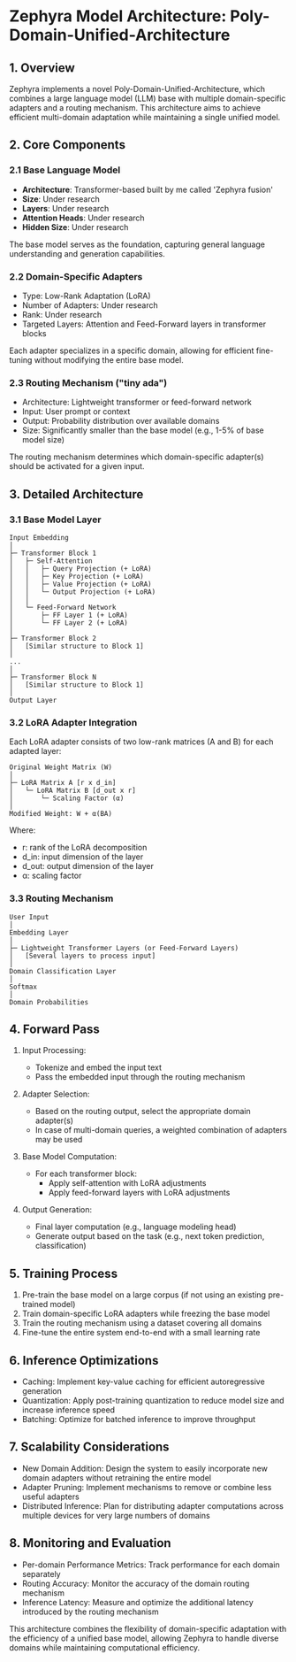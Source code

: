 # Zephyra Model Architecture: Poly-Domain-Unified-Architecture

## 1. Overview

Zephyra implements a novel Poly-Domain-Unified-Architecture, which combines a large language model (LLM) base with multiple domain-specific adapters and a routing mechanism. This architecture aims to achieve efficient multi-domain adaptation while maintaining a single unified model.

## 2. Core Components

### 2.1 Base Language Model

- <b>Architecture</b>: Transformer-based built by me called 'Zephyra fusion'
- <b>Size</b>: Under research
- <b>Layers</b>: Under research
- <b>Attention Heads</b>: Under research
- <b>Hidden Size</b>: Under research

The base model serves as the foundation, capturing general language understanding and generation capabilities.

### 2.2 Domain-Specific Adapters

- Type: Low-Rank Adaptation (LoRA)
- Number of Adapters: Under research
- Rank: Under research
- Targeted Layers: Attention and Feed-Forward layers in transformer blocks

Each adapter specializes in a specific domain, allowing for efficient fine-tuning without modifying the entire base model.

### 2.3 Routing Mechanism ("tiny ada")

- Architecture: Lightweight transformer or feed-forward network
- Input: User prompt or context
- Output: Probability distribution over available domains
- Size: Significantly smaller than the base model (e.g., 1-5% of base model size)

The routing mechanism determines which domain-specific adapter(s) should be activated for a given input.

## 3. Detailed Architecture

### 3.1 Base Model Layer

```
Input Embedding
│
├─ Transformer Block 1
│   ├─ Self-Attention
│   │   ├─ Query Projection (+ LoRA)
│   │   ├─ Key Projection (+ LoRA)
│   │   ├─ Value Projection (+ LoRA)
│   │   └─ Output Projection (+ LoRA)
│   │
│   └─ Feed-Forward Network
│       ├─ FF Layer 1 (+ LoRA)
│       └─ FF Layer 2 (+ LoRA)
│
├─ Transformer Block 2
│   [Similar structure to Block 1]
│
...
│
├─ Transformer Block N
│   [Similar structure to Block 1]
│
Output Layer
```

### 3.2 LoRA Adapter Integration

Each LoRA adapter consists of two low-rank matrices (A and B) for each adapted layer:

```
Original Weight Matrix (W)
│
├─ LoRA Matrix A [r x d_in]
│   └─ LoRA Matrix B [d_out x r]
│       └─ Scaling Factor (α)
│
Modified Weight: W + α(BA)
```

Where:
- r: rank of the LoRA decomposition
- d_in: input dimension of the layer
- d_out: output dimension of the layer
- α: scaling factor

### 3.3 Routing Mechanism

```
User Input
│
Embedding Layer
│
├─ Lightweight Transformer Layers (or Feed-Forward Layers)
│   [Several layers to process input]
│
Domain Classification Layer
│
Softmax
│
Domain Probabilities
```

## 4. Forward Pass

1. Input Processing:
   - Tokenize and embed the input text
   - Pass the embedded input through the routing mechanism

2. Adapter Selection:
   - Based on the routing output, select the appropriate domain adapter(s)
   - In case of multi-domain queries, a weighted combination of adapters may be used

3. Base Model Computation:
   - For each transformer block:
     - Apply self-attention with LoRA adjustments
     - Apply feed-forward layers with LoRA adjustments

4. Output Generation:
   - Final layer computation (e.g., language modeling head)
   - Generate output based on the task (e.g., next token prediction, classification)

## 5. Training Process

1. Pre-train the base model on a large corpus (if not using an existing pre-trained model)
2. Train domain-specific LoRA adapters while freezing the base model
3. Train the routing mechanism using a dataset covering all domains
4. Fine-tune the entire system end-to-end with a small learning rate

## 6. Inference Optimizations

- Caching: Implement key-value caching for efficient autoregressive generation
- Quantization: Apply post-training quantization to reduce model size and increase inference speed
- Batching: Optimize for batched inference to improve throughput

## 7. Scalability Considerations

- New Domain Addition: Design the system to easily incorporate new domain adapters without retraining the entire model
- Adapter Pruning: Implement mechanisms to remove or combine less useful adapters
- Distributed Inference: Plan for distributing adapter computations across multiple devices for very large numbers of domains

## 8. Monitoring and Evaluation

- Per-domain Performance Metrics: Track performance for each domain separately
- Routing Accuracy: Monitor the accuracy of the domain routing mechanism
- Inference Latency: Measure and optimize the additional latency introduced by the routing mechanism

This architecture combines the flexibility of domain-specific adaptation with the efficiency of a unified base model, allowing Zephyra to handle diverse domains while maintaining computational efficiency.
